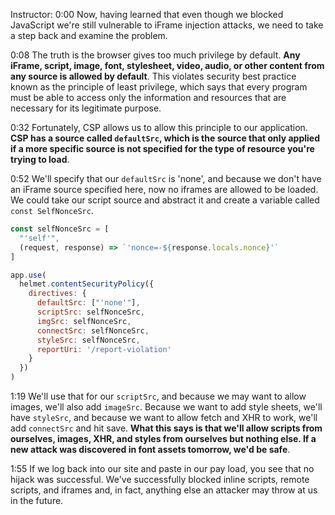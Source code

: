 Instructor: 0:00 Now, having learned that even though we blocked JavaScript we're still vulnerable to iFrame injection attacks, we need to take a step back and examine the problem.

0:08 The truth is the browser gives too much privilege by default. **Any iFrame, script, image, font, stylesheet, video, audio, or other content from any source is allowed by default**. This violates security best practice known as the principle of least privilege, which says that every program must be able to access only the information and resources that are necessary for its legitimate purpose.

0:32 Fortunately, CSP allows us to allow this principle to our application. **CSP has a source called `defaultSrc`, which is the source that only applied if a more specific source is not specified for the type of resource you're trying to load**.

0:52 We'll specify that our `defaultSrc` is 'none', and because we don't have an iFrame source specified here, now no iframes are allowed to be loaded. We could take our script source and abstract it and create a variable called `const SelfNonceSrc`.

```js
const selfNonceSrc = [
  "'self'",
  (request, response) => `'nonce=-${response.locals.nonce}'`
]

app.use(
  helmet.contentSecurityPolicy({
    directives: {
      defaultSrc: ["'none'"],
      scriptSrc: selfNonceSrc,
      imgSrc: selfNonceSrc,
      connectSrc: selfNonceSrc,
      styleSrc: selfNonceSrc,
      reportUri: '/report-violation'
    }
  })
)
```

1:19 We'll use that for our `scriptSrc`, and because we may want to allow images, we'll also add `imageSrc`. Because we want to add style sheets, we'll have `styleSrc`, and because we want to allow fetch and XHR to work, we'll add `connectSrc` and hit save. **What this says is that we'll allow scripts from ourselves, images, XHR, and styles from ourselves but nothing else. If a new attack was discovered in font assets tomorrow, we'd be safe**.

1:55 If we log back into our site and paste in our pay load, you see that no hijack was successful. We've successfully blocked inline scripts, remote scripts, and iframes and, in fact, anything else an attacker may throw at us in the future.